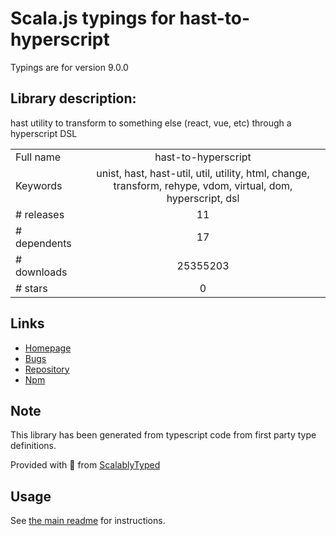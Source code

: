 
# Scala.js typings for hast-to-hyperscript

Typings are for version 9.0.0

## Library description:
hast utility to transform to something else (react, vue, etc) through a hyperscript DSL

|                    |                 |
| ------------------ | :-------------: |
| Full name          | hast-to-hyperscript |
| Keywords           | unist, hast, hast-util, util, utility, html, change, transform, rehype, vdom, virtual, dom, hyperscript, dsl |
| # releases         | 11 |
| # dependents       | 17 |
| # downloads        | 25355203 |
| # stars            | 0 |

## Links
- [Homepage](https://github.com/syntax-tree/hast-to-hyperscript#readme)
- [Bugs](https://github.com/syntax-tree/hast-to-hyperscript/issues)
- [Repository](https://github.com/syntax-tree/hast-to-hyperscript)
- [Npm](https://www.npmjs.com/package/hast-to-hyperscript)
    


## Note
This library has been generated from typescript code from first party type definitions.

Provided with :purple_heart: from [ScalablyTyped](https://github.com/oyvindberg/ScalablyTyped)

## Usage
See [the main readme](../../readme.md) for instructions.


